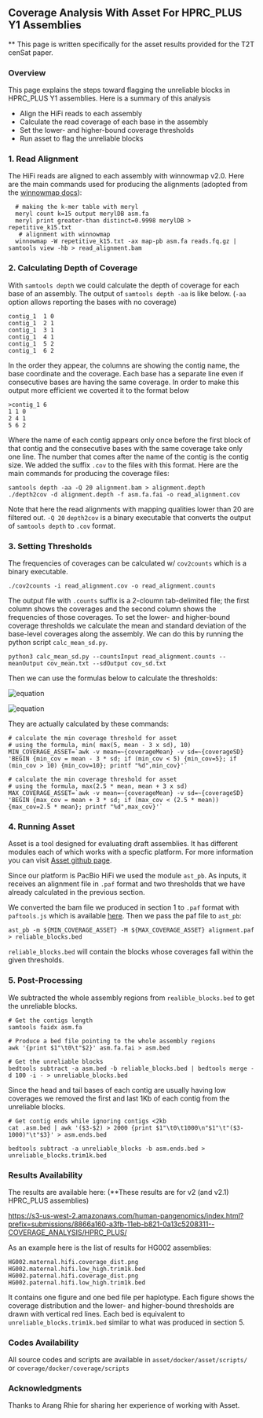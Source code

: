 ## Coverage Analysis With Asset For HPRC_PLUS Y1 Assemblies
** This page is written specifically for the asset results provided for the T2T cenSat paper. 


### Overview
This page explains the steps toward flagging the unreliable blocks in HPRC_PLUS Y1 assemblies. Here is a summary of this analysis 
- Align the HiFi reads to each assembly
- Calculate the read coverage of each base in the assembly
- Set the lower- and higher-bound coverage thresholds 
- Run asset to flag the unreliable blocks

### 1. Read Alignment
The HiFi reads are aligned to each assembly with winnowmap v2.0.
Here are the main commands used for producing the alignments (adopted from the [winnowmap docs](https://github.com/marbl/Winnowmap)):
```` 
  # making the k-mer table with meryl
  meryl count k=15 output merylDB asm.fa
  meryl print greater-than distinct=0.9998 merylDB > repetitive_k15.txt
   # alignment with winnowmap
  winnowmap -W repetitive_k15.txt -ax map-pb asm.fa reads.fq.gz | samtools view -hb > read_alignment.bam
````

### 2. Calculating Depth of Coverage
With `samtools depth` we could calculate the depth of coverage for each base of an assembly. The output of `samtools depth -aa` is like below. (`-aa` 
option allows reporting the bases with no coverage)
````
contig_1  1 0
contig_1  2 1
contig_1  3 1
contig_1  4 1
contig_1  5 2
contig_1  6 2
````
In the order they appear, the columns are showing the contig name, the base coordinate and the coverage. 
Each base has a separate line even if consecutive bases are having the same coverage. 
In order to make this output more efficient we coverted it to the format below
````
>contig_1 6
1 1 0
2 4 1
5 6 2
````
Where the name of each contig appears only once before the first block of that contig and the consecutive bases with the same coverage take only one line.
The number that comes after the name of the contig is the contig size. We added the suffix `.cov` to the files with this format.
Here are the main commands for producing the coverage files:
````
samtools depth -aa -Q 20 alignment.bam > alignment.depth
./depth2cov -d alignment.depth -f asm.fa.fai -o read_alignment.cov
````
Note that here the read alignments with mapping qualities lower than 20 are filtered out. `-Q 20`
`depth2cov` is a binary executable that converts the output of `samtools depth` to `.cov` format.

### 3. Setting Thresholds
The frequencies of coverages can be calculated w/ `cov2counts` which is a binary executable.
````
./cov2counts -i read_alignment.cov -o read_alignment.counts
````
The output file with `.counts` suffix is a 2-cloumn tab-delimited file; the first column shows the coverages and the second column shows the frequencies of
those coverages.
To set the lower- and higher-bound coverage thresholds we calculate the mean and standard deviation of the base-level coverages along the assembly.
We can do this by running the python script `calc_mean_sd.py`.
````
python3 calc_mean_sd.py --countsInput read_alignment.counts --meanOutput cov_mean.txt --sdOutput cov_sd.txt
````
Then we can use the formulas below to calculate the thresholds:

![equation](https://github.com/human-pangenomics/hpp_production_workflows/blob/asset/asset/min_formula.png)

![equation](https://github.com/human-pangenomics/hpp_production_workflows/blob/asset/asset/max_formula.png)

They are actually calculated by these commands:

````
# calculate the min coverage threshold for asset
# using the formula, min( max(5, mean - 3 x sd), 10)
MIN_COVERAGE_ASSET=`awk -v mean=~{coverageMean} -v sd=~{coverageSD} 'BEGIN {min_cov = mean - 3 * sd; if (min_cov < 5) {min_cov=5}; if (min_cov > 10) {min_cov=10}; printf "%d",min_cov}'`

# calculate the min coverage threshold for asset
# using the formula, max(2.5 * mean, mean + 3 x sd)
MAX_COVERAGE_ASSET=`awk -v mean=~{coverageMean} -v sd=~{coverageSD} 'BEGIN {max_cov = mean + 3 * sd; if (max_cov < (2.5 * mean)) {max_cov=2.5 * mean}; printf "%d",max_cov}'`
````
 
 ### 4. Running Asset
 
 Asset is a tool designed for evaluating draft assemblies. It has different modules each of which works with a specfic platform. For more information
 you can visit [Asset github page](https://github.com/dfguan/asset).
 
 Since our platform is PacBio HiFi we used the module `ast_pb`.
 As inputs, it receives an alignment file in `.paf` format and two thresholds that we have already calculated in the previous section.
 
 We converted the bam file we produced in section 1 to `.paf` format with `paftools.js` which is available [here](https://github.com/lh3/minimap2/tree/master/misc). 
 Then we pass the paf file to `ast_pb`:
 ````
 ast_pb -m ${MIN_COVERAGE_ASSET} -M ${MAX_COVERAGE_ASSET} alignment.paf > reliable_blocks.bed
 ````
`reliable_blocks.bed` will contain the blocks whose coverages fall within the given thresholds.

### 5. Post-Processing

We subtracted the whole assembly regions from `realible_blocks.bed` to get the unreliable blocks.
````
# Get the contigs length
samtools faidx asm.fa
 
# Produce a bed file pointing to the whole assembly regions
awk '{print $1"\t0\t"$2}' asm.fa.fai > asm.bed

# Get the unreliable blocks
bedtools subtract -a asm.bed -b reliable_blocks.bed | bedtools merge -d 100 -i - > unreliable_blocks.bed
````
Since the head and tail bases of each contig are usually having low coverages we removed the first and last 1Kb of each contig from the unreliable blocks.
````
# Get contig ends while ignoring contigs <2kb
cat .asm.bed | awk '($3-$2) > 2000 {print $1"\t0\t1000\n"$1"\t"($3-1000)"\t"$3}' > asm.ends.bed

bedtools subtract -a unreliable_blocks -b asm.ends.bed > unreliable_blocks.trim1k.bed
````

### Results Availability

The results are available here: (**These results are for v2 (and v2.1) HPRC_PLUS assemblies)

https://s3-us-west-2.amazonaws.com/human-pangenomics/index.html?prefix=submissions/8866a160-a3fb-11eb-b821-0a13c5208311--COVERAGE_ANALYSIS/HPRC_PLUS/

As an example here is the list of results for HG002 assemblies:
````
HG002.maternal.hifi.coverage_dist.png
HG002.maternal.hifi.low_high.trim1k.bed
HG002.paternal.hifi.coverage_dist.png
HG002.paternal.hifi.low_high.trim1k.bed
````
It contains one figure and one bed file per haplotype. Each figure shows the coverage distribution and the lower- and higher-bound thresholds are drawn 
with vertical red lines. Each bed is equivalent to `unreliable_blocks.trim1k.bed` similar to what was produced in section 5.

### Codes Availability 

All source codes and scripts are available in `asset/docker/asset/scripts/` or `coverage/docker/coverage/scripts`

### Acknowledgments

Thanks to Arang Rhie for sharing her experience of working with Asset.
